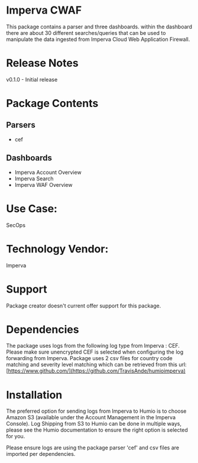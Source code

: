 # Imperva CWAF
This package contains a parser and three dashboards. within the dashboard there are about 30 different searches/queries that can be used to manipulate the data ingested from Imperva Cloud Web Application Firewall.

# Release Notes
v0.1.0 - Initial release

# Package Contents
## Parsers
- cef

## Dashboards
- Imperva Account Overview
- Imperva Search
- Imperva WAF Overview

# Use Case:
SecOps

# Technology Vendor:
Imperva

# Support
Package creator doesn't current offer support for this package.

# Dependencies
The package uses logs from the following log type from Imperva : CEF. Please make sure unencrypted CEF is selected when configuring the log forwarding from Imperva.
Package uses 2 csv files for country code matching and severity level matching which can be retrieved from this url: [https://www.github.com/](https://github.com/TravisAnde/humioimperva)

# Installation
The preferred option for sending logs from Imperva to Humio is to choose Amazon S3 (available under the Account Management in the Imperva Console). 
Log Shipping from S3 to Humio can be done in multiple ways, please see the Humio documentation to ensure the right option is selected for you.

Please ensure logs are using the package parser 'cef' and csv files are imported per dependencies.


